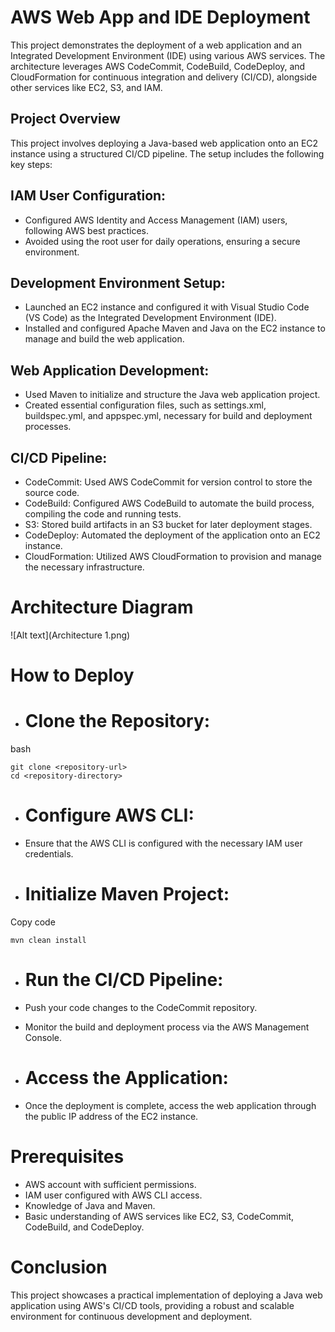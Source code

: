 # AWS Web App and IDE Deployment
This project demonstrates the deployment of a web application and an Integrated Development Environment (IDE) using various AWS services. The architecture leverages AWS CodeCommit, CodeBuild, CodeDeploy, and CloudFormation for continuous integration and delivery (CI/CD), alongside other services like EC2, S3, and IAM.

## Project Overview
This project involves deploying a Java-based web application onto an EC2 instance using a structured CI/CD pipeline. The setup includes the following key steps:

## IAM User Configuration:

- Configured AWS Identity and Access Management (IAM) users, following AWS 
  best practices.
- Avoided using the root user for daily operations, ensuring a secure 
  environment.
## Development Environment Setup:

- Launched an EC2 instance and configured it with Visual Studio Code (VS 
  Code) as the Integrated Development Environment (IDE).
- Installed and configured Apache Maven and Java on the EC2 instance to 
  manage and build the web application.
## Web Application Development:

- Used Maven to initialize and structure the Java web application project.
- Created essential configuration files, such as settings.xml, 
  buildspec.yml, and appspec.yml, necessary for build and deployment 
  processes.
## CI/CD Pipeline:

- CodeCommit: Used AWS CodeCommit for version control to store the source 
  code.
- CodeBuild: Configured AWS CodeBuild to automate the build process, compiling the code and running tests.
- S3: Stored build artifacts in an S3 bucket for later deployment stages.
- CodeDeploy: Automated the deployment of the application onto an EC2 
  instance.
- CloudFormation: Utilized AWS CloudFormation to provision and manage the 
  necessary infrastructure.
# Architecture Diagram

![Alt text](Architecture 1.png)


# How to Deploy
- # Clone the Repository:

bash
```
git clone <repository-url>
cd <repository-directory>
```
- # Configure AWS CLI:

- Ensure that the AWS CLI is configured with the necessary IAM user credentials.
- # Initialize Maven Project:

Copy code

```
mvn clean install
```
- # Run the CI/CD Pipeline:

- Push your code changes to the CodeCommit repository.
- Monitor the build and deployment process via the AWS Management Console.
- # Access the Application:

- Once the deployment is complete, access the web application through the public IP address of the EC2 instance.
# Prerequisites
- AWS account with sufficient permissions.
- IAM user configured with AWS CLI access.
- Knowledge of Java and Maven.
- Basic understanding of AWS services like EC2, S3, CodeCommit, CodeBuild, and CodeDeploy.
# Conclusion
This project showcases a practical implementation of deploying a Java web application using AWS's CI/CD tools, providing a robust and scalable environment for continuous development and deployment.

